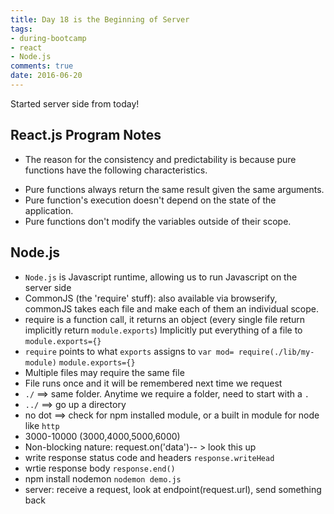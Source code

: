```yaml
---
title: Day 18 is the Beginning of Server
tags: 
- during-bootcamp
- react
- Node.js
comments: true
date: 2016-06-20
---
```


Started server side from today!


React.js Program Notes
-----------------------

* The reason for the consistency and predictability is because pure functions have the following characteristics.

- Pure functions always return the same result given the same arguments. 
- Pure function's execution doesn't depend on the state of the application.
- Pure functions don't modify the variables outside of their scope.


Node.js
-------------------

* `Node.js` is Javascript runtime, allowing us to run Javascript on the server side
* CommonJS (the 'require' stuff): also available via browserify, commonJS takes each file and make each of them an individual scope. 
* require is a function call, it returns an object (every single file return implicitly return `module.exports`) Implicitly put everything of a file to `module.exports={}`
* `require` points to what `exports` assigns to
`var mod= require(./lib/my-module)` `module.exports={}`
* Multiple files may require the same file
* File runs once and it will be remembered next time we request
* `./` ==> same folder. Anytime we require a folder, need to start with a `.`
* `../` ==> go up a directory
* no dot ==> check for npm installed module, or a built in module for node like `http`
* 3000-10000 (3000,4000,5000,6000)
* Non-blocking nature: request.on('data')-- > look this up
* write response status code and headers `response.writeHead`
* wrtie response body `response.end()`	
* npm install nodemon `nodemon demo.js`
* server: receive a request, look at endpoint(request.url), send something back

